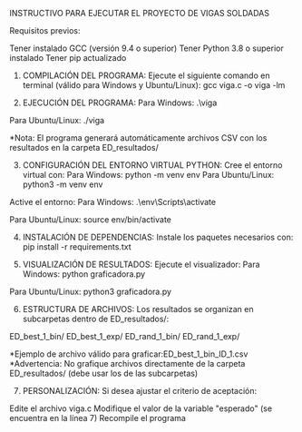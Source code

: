 INSTRUCTIVO PARA EJECUTAR EL PROYECTO DE VIGAS SOLDADAS

Requisitos previos:

Tener instalado GCC (versión 9.4 o superior)
Tener Python 3.8 o superior instalado
Tener pip actualizado

1. COMPILACIÓN DEL PROGRAMA:
Ejecute el siguiente comando en terminal (válido para Windows y Ubuntu/Linux):
gcc viga.c -o viga -lm

2. EJECUCIÓN DEL PROGRAMA:
Para Windows:
.\viga

Para Ubuntu/Linux:
./viga

*Nota: El programa generará automáticamente archivos CSV con los resultados en la carpeta ED_resultados/

3. CONFIGURACIÓN DEL ENTORNO VIRTUAL PYTHON:
Cree el entorno virtual con:
Para Windows:
python -m venv env
Para Ubuntu/Linux:
python3 -m venv env

Active el entorno:
Para Windows:
.\env\Scripts\activate

Para Ubuntu/Linux:
source env/bin/activate

4. INSTALACIÓN DE DEPENDENCIAS:
Instale los paquetes necesarios con:
pip install -r requirements.txt

5. VISUALIZACIÓN DE RESULTADOS:
Ejecute el visualizador:
Para Windows:
python graficadora.py

Para Ubuntu/Linux:
python3 graficadora.py

6. ESTRUCTURA DE ARCHIVOS:
Los resultados se organizan en subcarpetas dentro de ED_resultados/:

ED_best_1_bin/
ED_best_1_exp/
ED_rand_1_bin/
ED_rand_1_exp/

*Ejemplo de archivo válido para graficar:ED_best_1_bin_ID_1.csv
*Advertencia: No grafique archivos directamente de la carpeta ED_resultados/ (debe usar los de las subcarpetas)

7. PERSONALIZACIÓN:
Si desea ajustar el criterio de aceptación:

Edite el archivo viga.c
Modifique el valor de la variable "esperado" (se encuentra en la línea 7)
Recompile el programa

